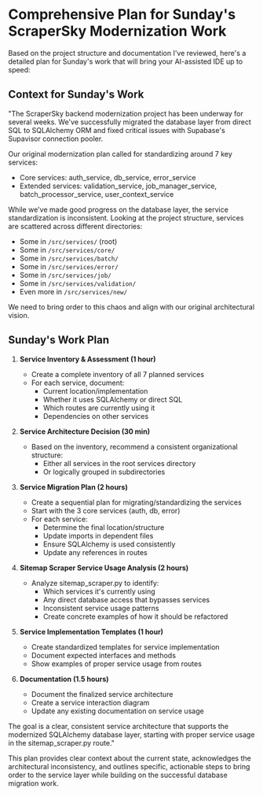 # Comprehensive Plan for Sunday's ScraperSky Modernization Work

Based on the project structure and documentation I've reviewed, here's a detailed plan for Sunday's work that will bring your AI-assisted IDE up to speed:

## Context for Sunday's Work

"The ScraperSky backend modernization project has been underway for several weeks. We've successfully migrated the database layer from direct SQL to SQLAlchemy ORM and fixed critical issues with Supabase's Supavisor connection pooler.

Our original modernization plan called for standardizing around 7 key services:

- Core services: auth_service, db_service, error_service
- Extended services: validation_service, job_manager_service, batch_processor_service, user_context_service

While we've made good progress on the database layer, the service standardization is inconsistent. Looking at the project structure, services are scattered across different directories:

- Some in `/src/services/` (root)
- Some in `/src/services/core/`
- Some in `/src/services/batch/`
- Some in `/src/services/error/`
- Some in `/src/services/job/`
- Some in `/src/services/validation/`
- Even more in `/src/services/new/`

We need to bring order to this chaos and align with our original architectural vision.

## Sunday's Work Plan

1. **Service Inventory & Assessment (1 hour)**

   - Create a complete inventory of all 7 planned services
   - For each service, document:
     - Current location/implementation
     - Whether it uses SQLAlchemy or direct SQL
     - Which routes are currently using it
     - Dependencies on other services

2. **Service Architecture Decision (30 min)**

   - Based on the inventory, recommend a consistent organizational structure:
     - Either all services in the root services directory
     - Or logically grouped in subdirectories

3. **Service Migration Plan (2 hours)**

   - Create a sequential plan for migrating/standardizing the services
   - Start with the 3 core services (auth, db, error)
   - For each service:
     - Determine the final location/structure
     - Update imports in dependent files
     - Ensure SQLAlchemy is used consistently
     - Update any references in routes

4. **Sitemap Scraper Service Usage Analysis (2 hours)**

   - Analyze sitemap_scraper.py to identify:
     - Which services it's currently using
     - Any direct database access that bypasses services
     - Inconsistent service usage patterns
     - Create concrete examples of how it should be refactored

5. **Service Implementation Templates (1 hour)**

   - Create standardized templates for service implementation
   - Document expected interfaces and methods
   - Show examples of proper service usage from routes

6. **Documentation (1.5 hours)**
   - Document the finalized service architecture
   - Create a service interaction diagram
   - Update any existing documentation on service usage

The goal is a clear, consistent service architecture that supports the modernized SQLAlchemy database layer, starting with proper service usage in the sitemap_scraper.py route."

This plan provides clear context about the current state, acknowledges the architectural inconsistency, and outlines specific, actionable steps to bring order to the service layer while building on the successful database migration work.
